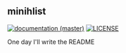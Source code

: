 ## minihlist

[![documentation (master)](https://img.shields.io/badge/docs-master-blue)](https://minihlist.netlify.com)
[![LICENSE](https://img.shields.io/badge/license-MIT-blue.svg)](LICENSE)

One day I'll write the README
